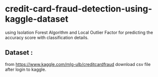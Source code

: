 # credit-card-fraud-detection-using-kaggle-dataset

using Isolation Forest Algorithm and Local Outlier Factor for predicting the accuracy score with classification details.

## Dataset :
from https://www.kaggle.com/mlg-ulb/creditcardfraud download csv file after login to kaggle.
